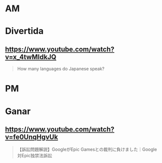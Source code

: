 # AM
# Divertida

## https://www.youtube.com/watch?v=x_4twMIdkJQ

> How many languages do Japanese speak? 

# PM
# Ganar

## https://www.youtube.com/watch?v=fe0UnqHgvUk

> 【訴訟問題解説】GoogleがEpic Gamesとの裁判に負けました｜Google対Epic独禁法訴訟 
